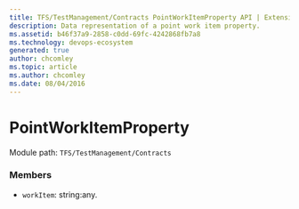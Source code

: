 ```yaml
---
title: TFS/TestManagement/Contracts PointWorkItemProperty API | Extensions for Azure DevOps Services
description: Data representation of a point work item property.
ms.assetid: b46f37a9-2858-c0dd-69fc-4242868fb7a8
ms.technology: devops-ecosystem
generated: true
author: chcomley
ms.topic: article
ms.author: chcomley
ms.date: 08/04/2016
---
```


# PointWorkItemProperty

Module path: `TFS/TestManagement/Contracts`


### Members

* `workItem`: string:any. 

